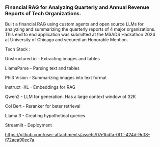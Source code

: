 ### Financial RAG for Analyzing Quarterly and Annual Revenue Reports of Tech Organizations.
Built a financial RAG using custom agents and open source LLMs for analyzing and summarizing the quarterly reports of 4 major organizations. This end to end application was submitted at the MSADS Hackathon 2024 at University of Chicago and secured an Honorable Mention.

Tech Stack :

Unstructured.io - Extracting images and tables

LlamaParse - Parsing text and tables

Phi3 Vision - Summarizing images into text format

Instruct -XL - Embeddings for RAG 

Qwen2 - LLM for generation. Has a large context window of 32K

Col Bert - Reranker for beter retrieval

Llama 3 - Creating hypothetical queries

Streamlit - Deployment




https://github.com/user-attachments/assets/07e1bdfa-0f1f-424d-9df8-f72aea90ec7a




